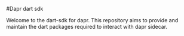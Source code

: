 #Dapr dart sdk

Welcome to the dart-sdk for dapr. This repository aims to provide and maintain the dart packages required to interact with dapr sidecar.

